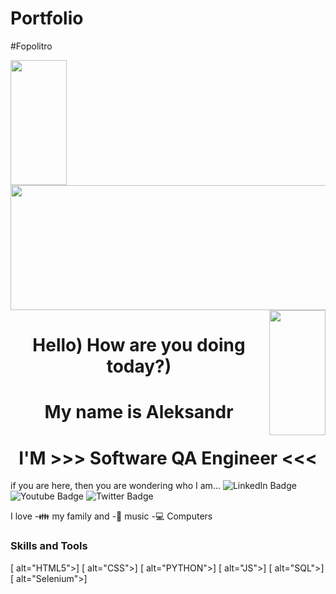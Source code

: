 # Portfolio
#Fopolitro
<div id="header">
 <img  align="left" src="https://media.giphy.com/media/KA593kO0JvXMs/giphy.gif" width="90" height="200"/>
   <img src="https://media.giphy.com/media/bAy8xK8qcCz0A/giphy.gif" width="830" height="200" color="red"/>
      <img align="right" src="https://media.giphy.com/media/KA593kO0JvXMs/giphy.gif" width="90" height="200"/>
        
  

</div>
<div id="header" align="center" color="red"> 
  <h1> Hello) How are you doing today?) </h1>
  <h1> My name is Aleksandr </h1>
</div>

<div align="center">
  <h1  align="center">I'M >>> Software QA Engineer <<< </h1>
</div>
<div>
 <a1> if you are here, then you are wondering who I am...</a1>

  <a2 href="https://www.linkedin.com/in/aleksandrguz/">
  <img src="https://img.shields.io/badge/LinkedIn-blue?style=for-the-badge&logo=linkedin&logoColor=white" alt="LinkedIn Badge"/>
    </a2>
  <a3 href="your-youtube-URL">
    <img src="https://img.shields.io/badge/YouTube-red?style=for-the-badge&logo=youtube&logoColor=white" alt="Youtube Badge"/>
  </a3>
  <a4 href="your-twitter-URL">
    <img src="https://img.shields.io/badge/Twitter-blue?style=for-the-badge&logo=twitter&logoColor=white" alt="Twitter Badge"/>
  </a4>
</div>
</div>

I love
-:family: my family and -🎵 music
-:computer: Computers 

### Skills and Tools
[<img align="left"> alt="HTML5">]
[<img align="left"> alt="CSS">]
[<img align="left"> alt="PYTHON">]
[<img align="left"> alt="JS">]
[<img align="left"> alt="SQL">]
[<img align="left"> alt="Selenium">]




[linkedin]: https://www.linkedin.com/in/aleksandrguz/

